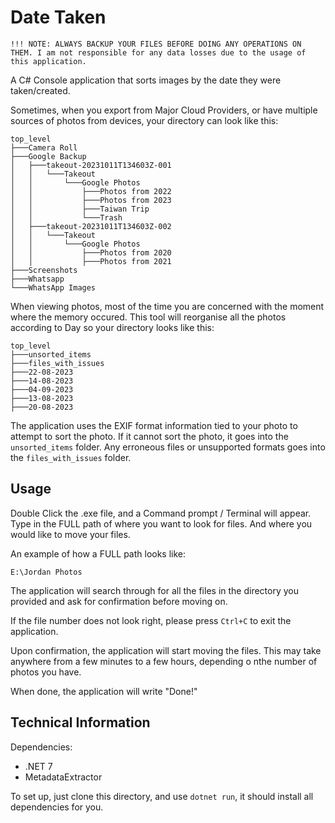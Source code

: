 # Date Taken

```
!!! NOTE: ALWAYS BACKUP YOUR FILES BEFORE DOING ANY OPERATIONS ON THEM. I am not responsible for any data losses due to the usage of this application. 
```

A C# Console application that sorts images by the date they were taken/created.

Sometimes, when you export from Major Cloud Providers, or have multiple sources of photos from devices, your directory can look like this:

```
top_level
├───Camera Roll
├───Google Backup
│   ├───takeout-20231011T134603Z-001
│   │   └───Takeout
│   │       └───Google Photos
│   │           ├───Photos from 2022
│   │           ├───Photos from 2023
│   │           ├───Taiwan Trip 
│   │           └───Trash
│   ├───takeout-20231011T134603Z-002
│   │   └───Takeout
│   │       └───Google Photos
│   │           ├───Photos from 2020
│   │           ├───Photos from 2021
├───Screenshots
├───Whatsapp
└───WhatsApp Images
```

When viewing photos, most of the time you are concerned with the moment where the memory occured. This tool will reorganise all the photos according to Day so your directory looks like this:

```
top_level
├───unsorted_items
├───files_with_issues
├───22-08-2023
├───14-08-2023
├───04-09-2023
├───13-08-2023
├───20-08-2023
```

The application uses the EXIF format information tied to your photo to attempt to sort the photo. If it cannot sort the photo, it goes into the `unsorted_items` folder. Any erroneous files or unsupported formats goes into the `files_with_issues` folder.

## Usage

Double Click the .exe file, and a Command prompt / Terminal will appear. Type in the FULL path of where you want to look for files. And where you would like to move your files. 

An example of how a FULL path looks like: 

`E:\Jordan Photos`

The application will search through for all the files in the directory you provided and ask for confirmation before moving on. 

If the file number does not look right, please press `Ctrl+C` to exit the application.

Upon confirmation, the application will start moving the files. This may take anywhere from a few minutes to a few hours, depending o nthe number of photos you have.

When done, the application will write "Done!"

## Technical Information

Dependencies: 

- .NET 7
- MetadataExtractor

To set up, just clone this directory, and use `dotnet run`, it should install all dependencies for you.
